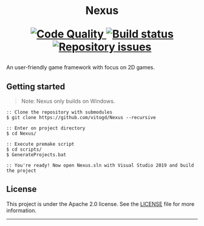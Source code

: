 <h1 align="center">
    Nexus

  <p align="center">
   <a href="https://app.codacy.com/gh/vitogd/Nexus?utm_source=github.com&utm_medium=referral&utm_content=vitogd/Nexus&utm_campaign=Badge_Grade" >
     <img alt="Code Quality" src="https://img.shields.io/codacy/grade/06c9f01ad7214c80a28043c4ee32521c?style=for-the-badge">
   </a>
    
   <a href="https://github.com/vitogd/Nexus/actions?query=workflow%3AMSBuild">
     <img alt="Build status" src="https://img.shields.io/github/workflow/status/vitogd/Nexus/MSBuild?style=for-the-badge">
   </a>
    
   <a href="https://github.com/vitogd/Nexus/issues">
     <img alt="Repository issues" src="https://img.shields.io/github/issues-raw/vitogd/Nexus?style=for-the-badge">
   </a>
  </p>
</h1>

An user-friendly game framework with focus on 2D games.

## Getting started

> Note: Nexus only builds on Windows.

```console
:: Clone the repository with submodules
$ git clone https://github.com/vitogd/Nexus --recursive 

:: Enter on project directory
$ cd Nexus/

:: Execute premake script
$ cd scripts/
$ GenerateProjects.bat

:: You're ready! Now open Nexus.sln with Visual Studio 2019 and build the project
```

## License

This project is under the Apache 2.0 license. See the [LICENSE](https://github.com/vitogd/Nexus/blob/master/LICENSE) file for more information.

---
